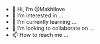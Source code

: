 - 👋 Hi, I’m @Makhilove
- 👀 I’m interested in ...
- 🌱 I’m currently learning ...
- 💞️ I’m looking to collaborate on ...
- 📫 How to reach me ...

<!---
Makhilove/Makhilove is a ✨ special ✨ repository because its `README.md` (this file) appears on your GitHub profile.
You can click the Preview link to take a look at your changes.
--->
